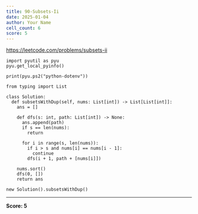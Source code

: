 ```yaml
---
title: 90-Subsets-Ii
date: 2025-01-04
author: Your Name
cell_count: 6
score: 5
---
```


https://leetcode.com/problems/subsets-ii


```
import pyutil as pyu
pyu.get_local_pyinfo()
```


```
print(pyu.ps2("python-dotenv"))
```


```
from typing import List
```


```
class Solution:
  def subsetsWithDup(self, nums: List[int]) -> List[List[int]]:
    ans = []

    def dfs(s: int, path: List[int]) -> None:
      ans.append(path)
      if s == len(nums):
        return

      for i in range(s, len(nums)):
        if i > s and nums[i] == nums[i - 1]:
          continue
        dfs(i + 1, path + [nums[i]])

    nums.sort()
    dfs(0, [])
    return ans
```


```
new Solution().subsetsWithDup()
```


---
**Score: 5**